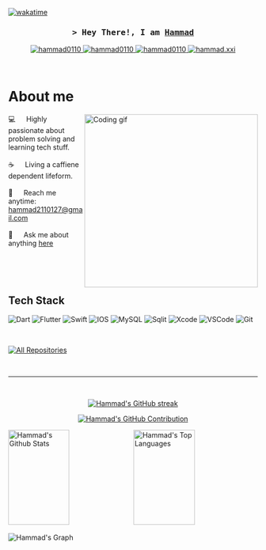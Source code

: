 <!--
<h2 align="center">
  Welcome to Hammad World!
  <img src="https://media.giphy.com/media/hvRJCLFzcasrR4ia7z/giphy.gif" width="28">
</h2>
-->

<!--
<p align="center">
  <a href="https://github.com/hammad0110"><img src="https://readme-typing-svg.herokuapp.com/?lines=Self%20Taught%20Programmer;Front%20End%20Developer;1.5%2B%20years%20of%20coding%20experience;Always%20learning%20new%20things&center=true&width=380&height=45"></a>
</p>

 -->



[![wakatime](https://wakatime.com/badge/user/eebb3dd8-d9b2-40de-9b88-6fd6cac99dbc.svg)](https://wakatime.com/@eebb3dd8-d9b2-40de-9b88-6fd6cac99dbc)

<!-- Intro  -->
<h3 align="center">
        <samp>&gt; Hey There!, I am
                <b><a target="_blank" href="https://hammad0110.com">Hammad</a></b>
        </samp>
</h3>


<p align="center">
 <a href="https://hammad0110.com" target="blank">
  <img src="https://img.shields.io/badge/Website-DC143C?style=for-the-badge&logo=medium&logoColor=white" alt="hammad0110" />
 </a>
  <a href="https://leetcode.com/perfectenshclag/" target="_blank">
  <img src="https://img.shields.io/badge/-LeetCode-FFA116?style=for-the-badge&logo=LeetCode&logoColor=black" alt="hammad0110"/>
 </a>
 
 <a href="https://linkedin.com/in/hammad0110" target="_blank">
  <img src="https://img.shields.io/badge/LinkedIn-0077B5?style=for-the-badge&logo=linkedin&logoColor=white" alt="hammad0110"/>
 </a>
 
 <a href="https://instagram.com/hammad.xxi" target="_blank">
  <img src="https://img.shields.io/badge/Instagram-fe4164?style=for-the-badge&logo=instagram&logoColor=white" alt="hammad.xxi" />
 </a> 
</p>
<br />

<!-- About Section -->
 # About me
 
<p>
 <img align="right" width="350" src="/assets/programmer.gif" alt="Coding gif" />
  
 💻 &emsp; Highly passionate about problem solving and learning tech stuff. <br/><br/>
 ☕️ &emsp; Living a caffiene dependent lifeform. <br/><br/>
 📧 &emsp; Reach me anytime: hammad2110127@gmail.com<br/><br/>
 💬 &emsp; Ask me about anything [here](https://github.com/hammad0110/hammad0110/issues)

</p>

<br/>
<br/>
<br/>

## Tech Stack

![Dart](https://img.shields.io/badge/Dart-0175C2?style=for-the-badge&logo=dart&logoColor=white)
![Flutter](https://img.shields.io/badge/Flutter-02569B?style=for-the-badge&logo=flutter&logoColor=white)
![Swift](https://img.shields.io/badge/Swift-FA7343?style=for-the-badge&logo=swift&logoColor=white)
![IOS](https://img.shields.io/badge/iOS-000000?style=for-the-badge&logo=ios&logoColor=white)
![MySQL](https://img.shields.io/badge/MySQL-005C84?style=for-the-badge&logo=mysql&logoColor=white)
![Sqlit](https://img.shields.io/badge/SQLite-07405E?style=for-the-badge&logo=sqlite&logoColor=white)
![Xcode](https://img.shields.io/badge/Xcode-007ACC?style=for-the-badge&logo=Xcode&logoColor=white)
![VSCode](https://img.shields.io/badge/Visual_Studio-0078d7?style=for-the-badge&logo=visual%20studio&logoColor=white)
![Git](https://img.shields.io/badge/Git-F05032?style=for-the-badge&logo=git&logoColor=white)

<br/>

<p align="left">
  <a href="https://github.com/hammad0110?tab=repositories" target="_blank"><img alt="All Repositories" title="All Repositories" src="https://img.shields.io/badge/-All%20Repos-2962FF?style=for-the-badge&logo=koding&logoColor=white"/></a>
</p>

<br/>
<hr/>
<br/>

<p align="center">
  <a href="https://github.com/hammad0110">
    <img src="https://github-readme-streak-stats.herokuapp.com/?user=hammad0110&theme=radical&border=7F3FBF&background=0D1117" alt="Hammad's GitHub streak"/>
  </a>
</p>

<p align="center">
  <a href="https://github.com/hammad0110">
    <img src="https://github-profile-summary-cards.vercel.app/api/cards/profile-details?username=hammad0110&theme=radical" alt="Hammad's GitHub Contribution"/>
  </a>
</p>

<a> 
    <a href="https://github.com/hammad0110"><img alt="Hammad's Github Stats" src="https://denvercoder1-github-readme-stats.vercel.app/api?username=hammad0110&show_icons=true&count_private=true&theme=react&border_color=7F3FBF&bg_color=0D1117&title_color=F85D7F&icon_color=F8D866" height="192px" width="49.5%"/></a>
  <a href="https://github.com/hammad0110"><img alt="Hammad's Top Languages" src="https://denvercoder1-github-readme-stats.vercel.app/api/top-langs/?username=hammad0110&langs_count=8&layout=compact&theme=react&border_color=7F3FBF&bg_color=0D1117&title_color=F85D7F&icon_color=F8D866" height="192px" width="49.5%"/></a>
  <br/>
</a>


![Hammad's Graph](https://github-readme-activity-graph.vercel.app/graph?username=hammad0110&custom_title=hammad%200110's%20GitHub%20Activity%20Graph&bg_color=0D1117&color=7F3FBF&line=7F3FBF&point=7F3FBF&area_color=FFFFFF&title_color=FFFFFF&area=true)

